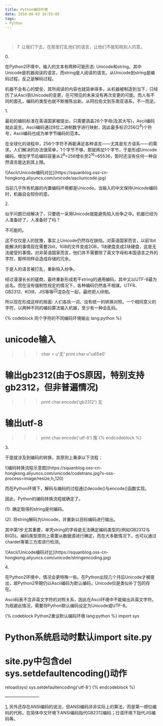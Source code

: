 ```yaml
---
title: Python编码环境
date: 2018-06-03 18:55:08
tags:
- Python
---
```

<br>

<blockquote cite="创世记11:4–9" class="quote">
	7. 让我们下去，在那里打乱他们的语言，让他们不能知晓别人的意。
</blockquote>

<span class="pageTitle">0.</span>

在Python2环境中，输入的文本有两种可能形态: Unicode和string。其中Unicode是机器阅读的语言，而string是人阅读的语言。从Unicode到string是编码过程，反之是解码过程。

机器不会有心的壁垒，其所阅读的内容也就简单得多。从机器被制造到当下，只经历了从Ascii到Unicode的变更，在可预见的未来没有再次变更的可能。而人有不同的面孔，编码的类型也就不断推陈出新。从阿拉伯文到东南亚语系，不一而足。

<span class="pageTitle">1.</span>

最初的编码标准在英语国家被提出，只需要涵盖26个字母(及其大写)，Ascii编码就此诞生。Ascii编码通过8位二进制数字进行映射，因此最多标识256(2<sup>8</sup>)个符号，Ascii编码也成为单字节编码的范本。

在全球化的进程中，256个字符不再能满足各种语言——尤其是东方语系——的需求。人们解决的办法很简单，1个字节不够，那就再加1个字节，于是形成Unicode编码。增加字节后编码容量从2<sup>8</sup>=256增长至2<sup>16</sup>=65536，暂时还没有任何一种自然语言能达到其上限。

<div class="blogPic">
	![Ascii/Unicode编码对比](https://squanblog.oss-cn-hongkong.aliyuncs.com/unicode/asciiunicode.jpg)
</div>

当前几乎所有机器的内置编码环境都是Unicode。当输入的中文保持Unicode编码时，机器自会知你的意。

<span class="pageTitle">2.</span>

似乎问题已经解决了，只要统一采用Unicode就能避免陷入纷争之中。机器已经为人准备好了，人准备好了吗？

不可能的。

这不仅仅是人的犹豫，事实上Unicode仍然存在缺陷。对英语国家而言，以前1bit能解决的事情现在需要2bit，1GB的文件变成2GB，1块硬盘变成2块硬盘，这是无法接受的事情。对非英语国家而言，他们并不需要除了英文字母和本国语言之外的字符，那样同样会造成存储的冗余。

于是人的语言被打乱，重新陷入纷争。

经过漫漫长长的磋商，最终重新形成若干string的通用编码，其中又以UTF-8最为出名。而在没有强制性规定的情况下，各种编码仍然各不相谋。UTF8、GB2312、KOI8、JIS等等<sup><a href="#ansiexp" name="ansi">[1]</a></sup>混杂在一起，最终把人绊倒。

所以现在形成这样的局面: 人们各执一词，没有统一的转换对照。一个相同意义的字符，以两种不同的编码算法输入机器，至少有一种会乱码。

{% codeblock 同个字符的不同编码环境输出 lang:python %}
# unicode输入
>>> char = u'无'
>>> print char
u'\u65e0'

# 输出gb2312(由于OS原因，特别支持gb2312，但非普遍情况)
>>> print char.encode('gb2312')
无

# 输出utf-8
>>> print char.encode('utf-8')
簇
{% endcodeblock %}

<span class="pageTitle">3.</span>

于是就涉及到编码的转换，其原则上秉承以下流程：

<div class="blogPic">
	![编码转换流程示意图](https://squanblog.oss-cn-hongkong.aliyuncs.com/unicode/codetrans.jpg?x-oss-process=image/resize,h_120)
</div>

而在Python环境下，解码与编码的过程通过decode()与encode()函数实现。

因此，Python的编码转换流程就确定了。

(1). 确定取得的string是何编码。

(2). 将string解码为Unicode，并重新以目标编码进行输出。

其中第1步尤其重要，单凭string的字母是无法确定编码类型的(例如GB2312与BIG5)。编码类型原则上需要从数据源进行确定，而在大多数情况下，也可以通过chardet等第三方库进行检测。

<div class="blogPic">
	![Ascii/Unicode编码对比](https://squanblog.oss-cn-hongkong.aliyuncs.com/unicode/stringencoding.jpg)
</div>

<span class="pageTitle">4.</span>

在Python2环境中，情况会更特殊一些。在Python出现几个月后Unicode才被提出，故Python2早期仍以Ascii编码为默认编码，Unicode仅是类似补丁包的存在。

Ascii码表不含非英文字符的对照关系，因此在Ascii环境中不能输出非英文字符。为规避此情况，需要将Python默认编码设定为Unicode或UTF-8。

{% codeblock Python2重设默认编码环境 lang:python %}
import sys

# Python系统启动时默认import site.py
# site.py中包含del sys.setdefaultencoding()动作
reload(sys)
sys.setdefaultencoding('utf-8')
{% endcodeblock %}

<span>————————</span>

<a href="#ansi" name="ansiexp">1.</a> 另外还存在ANSI编码的说法，但ANSI编码并非实际上的算法，而是第一顺位编码的代称。在简体中文环境下ANSI编码指代GB2312编码；日语环境下指代JIS编码等。